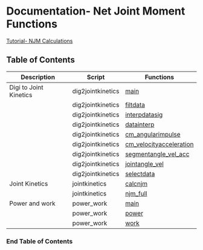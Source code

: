 # Documentation- Net Joint Moment Functions

[Tutorial- NJM Calculations](https://github.com/USCBiomechanicsLab/labcodes/blob/master/NJM/Example_NetJointMoment.md)

## Table of Contents 
| Description | Script |Functions |
| ------------- | ------------- | ------------- |
| Digi to Joint Kinetics  | dig2jointkinetics| [main](#function-main_dig2jointkinetics)|
|  | dig2jointkinetics| [filtdata](#function-filtdata)|
|   | dig2jointkinetics| [interpdatasig](#function-interpdatasig)|
|   | dig2jointkinetics| [datainterp](#function-datainterp)|
|  | dig2jointkinetics| [cm_angularimpulse](#function-cm_angularimpulse)|
|  | dig2jointkinetics| [cm_velocityacceleration](#function-cm_velocityacceleration)|
|  | dig2jointkinetics| [segmentangle_vel_acc](#function-segmentangle_vel_acc)|
|  | dig2jointkinetics| [jointangle_vel](#function-jointangle_vel)|
|  | dig2jointkinetics| [selectdata](#function-selectdata)|
| Joint Kinetics | jointkinetics| [calcnjm](#function-calcnjm)|
|  | jointkinetics| [njm_full](#function-njm-full)|
| Power and work | power_work| [main](#function-main_power_work)|
|  | power_work| [power](#function-power)|
|  | power_work| [work](#function-work)|

### End Table of Contents  <br/>


